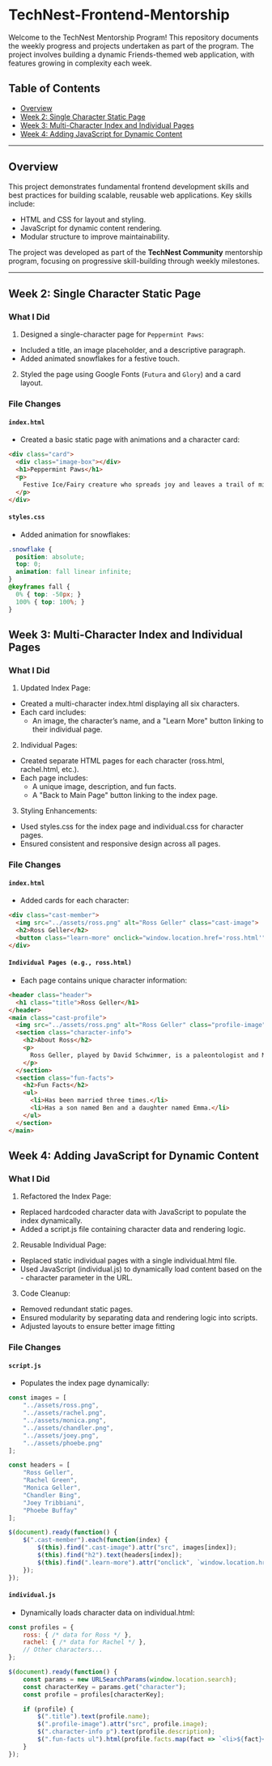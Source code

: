 # TechNest-Frontend-Mentorship
 
Welcome to the TechNest Mentorship Program! This repository documents the weekly progress and projects undertaken as part of the program. The project involves building a dynamic Friends-themed web application, with features growing in complexity each week.

## Table of Contents
- [Overview](#overview)
- [Week 2: Single Character Static Page](#week-2-single-character-static-page)
- [Week 3: Multi-Character Index and Individual Pages](#week-3-multi-character-index-and-individual-pages)
- [Week 4: Adding JavaScript for Dynamic Content](#week-4-adding-javascript-for-dynamic-content)

---
## Overview

This project demonstrates fundamental frontend development skills and best practices for building scalable, reusable web applications. Key skills include:
- HTML and CSS for layout and styling.
- JavaScript for dynamic content rendering.
- Modular structure to improve maintainability.

The project was developed as part of the **TechNest Community** mentorship program, focusing on progressive skill-building through weekly milestones.

---

## Week 2: Single Character Static Page

### What I Did
1. Designed a single-character page for `Peppermint Paws`:
  - Included a title, an image placeholder, and a descriptive paragraph.
  - Added animated snowflakes for a festive touch.
2. Styled the page using Google Fonts (`Futura` and `Glory`) and a card layout.

### File Changes
#### `index.html`
- Created a basic static page with animations and a character card:
```html
<div class="card">
  <div class="image-box"></div>
  <h1>Peppermint Paws</h1>
  <p>
    Festive Ice/Fairy creature who spreads joy and leaves a trail of minty magic in its snowy wake!
  </p>
</div>
```

#### `styles.css`
- Added animation for snowflakes:
```css
.snowflake {
  position: absolute;
  top: 0;
  animation: fall linear infinite;
}
@keyframes fall {
  0% { top: -50px; }
  100% { top: 100%; }
}
```

## Week 3: Multi-Character Index and Individual Pages

### What I Did
1. Updated Index Page:
- Created a multi-character index.html displaying all six characters.
- Each card includes:
    - An image, the character’s name, and a "Learn More" button linking to their individual page.
2. Individual Pages:
- Created separate HTML pages for each character (ross.html, rachel.html, etc.).
- Each page includes:
    - A unique image, description, and fun facts.
    - A "Back to Main Page" button linking to the index page.
3. Styling Enhancements:
- Used styles.css for the index page and individual.css for character pages.
- Ensured consistent and responsive design across all pages.

### File Changes
#### `index.html`
- Added cards for each character:
```html
<div class="cast-member">
  <img src="../assets/ross.png" alt="Ross Geller" class="cast-image">
  <h2>Ross Geller</h2>
  <button class="learn-more" onclick="window.location.href='ross.html'">Learn More</button>
</div>
```

#### `Individual Pages (e.g., ross.html)`
- Each page contains unique character information:
```html
<header class="header">
  <h1 class="title">Ross Geller</h1>
</header>
<main class="cast-profile">
  <img src="../assets/ross.png" alt="Ross Geller" class="profile-image">
  <section class="character-info">
    <h2>About Ross</h2>
    <p>
      Ross Geller, played by David Schwimmer, is a paleontologist and Monica’s older brother. Known for his humorous "pivot!" moment.
    </p>
  </section>
  <section class="fun-facts">
    <h2>Fun Facts</h2>
    <ul>
      <li>Has been married three times.</li>
      <li>Has a son named Ben and a daughter named Emma.</li>
    </ul>
  </section>
</main>
```

## Week 4: Adding JavaScript for Dynamic Content

### What I Did
1. Refactored the Index Page:
- Replaced hardcoded character data with JavaScript to populate the index dynamically.
- Added a script.js file containing character data and rendering logic.
2. Reusable Individual Page:
- Replaced static individual pages with a single individual.html file.
- Used JavaScript (individual.js) to dynamically load content based on the - character parameter in the URL.
3. Code Cleanup:
- Removed redundant static pages.
- Ensured modularity by separating data and rendering logic into scripts.
- Adjusted layouts to ensure better image fitting

### File Changes
#### `script.js`
- Populates the index page dynamically:
```js
const images = [
    "../assets/ross.png",
    "../assets/rachel.png",
    "../assets/monica.png",
    "../assets/chandler.png",
    "../assets/joey.png",
    "../assets/phoebe.png"
];

const headers = [
    "Ross Geller",
    "Rachel Green",
    "Monica Geller",
    "Chandler Bing",
    "Joey Tribbiani",
    "Phoebe Buffay"
];

$(document).ready(function() {
    $(".cast-member").each(function(index) {
        $(this).find(".cast-image").attr("src", images[index]);
        $(this).find("h2").text(headers[index]);
        $(this).find(".learn-more").attr("onclick", `window.location.href='individual.html?character=${headers[index].toLowerCase().split(" ")[0]}'`);
    });
});
```

#### `individual.js`
- Dynamically loads character data on individual.html:
```js
const profiles = {
    ross: { /* data for Ross */ },
    rachel: { /* data for Rachel */ },
    // Other characters...
};

$(document).ready(function() {
    const params = new URLSearchParams(window.location.search);
    const characterKey = params.get("character");
    const profile = profiles[characterKey];

    if (profile) {
        $(".title").text(profile.name);
        $(".profile-image").attr("src", profile.image);
        $(".character-info p").text(profile.description);
        $(".fun-facts ul").html(profile.facts.map(fact => `<li>${fact}</li>`).join(""));
    }
});
```
